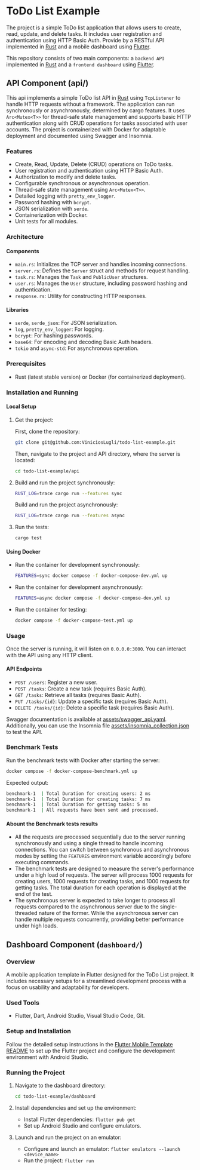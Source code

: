 # ToDo List Example

The project is a simple ToDo list application that allows users to create, read, update, and delete tasks. It includes user registration and authentication using HTTP Basic Auth. Provide by a RESTful API implemented in [Rust](https://www.rust-lang.org/pt-BR) and a mobile dashboard using [Flutter](https://flutter.dev/).

This repository consists of two main components: a `backend API` implemented in [Rust](https://www.rust-lang.org/pt-BR) and a `frontend dashboard` using [Flutter](https://flutter.dev/).

## API Component (api/)

This api implements a simple ToDo list API in [Rust](https://www.rust-lang.org/pt-BR) using `TcpListener` to handle HTTP requests without a framework. The application can run synchronously or asynchronously, determined by cargo features. It uses `Arc<Mutex<T>>` for thread-safe state management and supports basic HTTP authentication along with CRUD operations for tasks associated with user accounts. The project is containerized with Docker for adaptable deployment and documented using Swagger and Insomnia.

### Features

-   Create, Read, Update, Delete (CRUD) operations on ToDo tasks.
-   User registration and authentication using HTTP Basic Auth.
-   Authorization to modify and delete tasks.
-   Configurable synchronous or asynchronous operation.
-   Thread-safe state management using `Arc<Mutex<T>>`.
-   Detailed logging with `pretty_env_logger`.
-   Password hashing with `bcrypt`.
-   JSON serialization with `serde`.
-   Containerization with Docker.
-   Unit tests for all modules.

### Architecture

#### Components

-   `main.rs`: Initializes the TCP server and handles incoming connections.
-   `server.rs`: Defines the `Server` struct and methods for request handling.
-   `task.rs`: Manages the `Task` and `PublicUser` structures.
-   `user.rs`: Manages the `User` structure, including password hashing and authentication.
-   `response.rs`: Utility for constructing HTTP responses.

#### Libraries

-   `serde`, `serde_json`: For JSON serialization.
-   `log`, `pretty_env_logger`: For logging.
-   `bcrypt`: For hashing passwords.
-   `base64`: For encoding and decoding Basic Auth headers.
-   `tokio` and `async-std`: For asynchronous operation.

### Prerequisites

-   Rust (latest stable version) or Docker (for containerized deployment).

### Installation and Running

#### Local Setup

1. Get the project:

    First, clone the repository:

    ```sh
    git clone git@github.com:ViniciosLugli/todo-list-example.git
    ```

    Then, navigate to the project and API directory, where the server is located:

    ```sh
    cd todo-list-example/api
    ```

2. Build and run the project synchronously:

    ```sh
    RUST_LOG=trace cargo run --features sync
    ```

    Build and run the project asynchronously:

    ```sh
    RUST_LOG=trace cargo run --features async
    ```

3. Run the tests:
    ```sh
    cargo test
    ```

#### Using Docker

-   Run the container for development synchronously:

    ```sh
    FEATURES=sync docker compose -f docker-compose-dev.yml up
    ```

-   Run the container for development asynchronously:

    ```sh
    FEATURES=async docker compose -f docker-compose-dev.yml up
    ```

-   Run the container for testing:
    ```sh
    docker compose -f docker-compose-test.yml up
    ```

### Usage

Once the server is running, it will listen on `0.0.0.0:3000`. You can interact with the API using any HTTP client.

#### API Endpoints

-   `POST /users`: Register a new user.
-   `POST /tasks`: Create a new task (requires Basic Auth).
-   `GET /tasks`: Retrieve all tasks (requires Basic Auth).
-   `PUT /tasks/{id}`: Update a specific task (requires Basic Auth).
-   `DELETE /tasks/{id}`: Delete a specific task (requires Basic Auth).

Swagger documentation is available at [assets/swagger_api.yaml](assets/swagger_api.yaml). Additionally, you can use the Insomnia file [assets/insomnia_collection.json](assets/insomnia_collection.json) to test the API.

### Benchmark Tests

Run the benchmark tests with Docker after starting the server:

```sh
docker compose -f docker-compose-benchmark.yml up
```

Expected output:

```sh
benchmark-1  | Total Duration for creating users: 2 ms
benchmark-1  | Total Duration for creating tasks: 7 ms
benchmark-1  | Total Duration for getting tasks: 5 ms
benchmark-1  | All requests have been sent and processed.
```

#### Abount the Benchmark tests results

-   All the requests are processed sequentially due to the server running synchronously and using a single thread to handle incoming connections. You can switch between synchronous and asynchronous modes by setting the `FEATURES` environment variable accordingly before executing commands.
-   The benchmark tests are designed to measure the server's performance under a high load of requests. The server will process 1000 requests for creating users, 1000 requests for creating tasks, and 1000 requests for getting tasks. The total duration for each operation is displayed at the end of the test.
-   The synchronous server is expected to take longer to process all requests compared to the asynchronous server due to the single-threaded nature of the former. While the asynchronous server can handle multiple requests concurrently, providing better performance under high loads.

## Dashboard Component (`dashboard/`)

### Overview

A mobile application template in Flutter designed for the ToDo List project. It includes necessary setups for a streamlined development process with a focus on usability and adaptability for developers.

### Used Tools

-   Flutter, Dart, Android Studio, Visual Studio Code, Git.

### Setup and Installation

Follow the detailed setup instructions in the [Flutter Mobile Template README](https://github.com/ViniciosLugli/flutter-mobile-template) to set up the Flutter project and configure the development environment with Android Studio.

### Running the Project

1. Navigate to the dashboard directory:

    ```sh
    cd todo-list-example/dashboard
    ```

2. Install dependencies and set up the environment:

    - Install Flutter dependencies: `flutter pub get`
    - Set up Android Studio and configure emulators.

3. Launch and run the project on an emulator:
    - Configure and launch an emulator: `flutter emulators --launch <device_name>`
    - Run the project: `flutter run`
